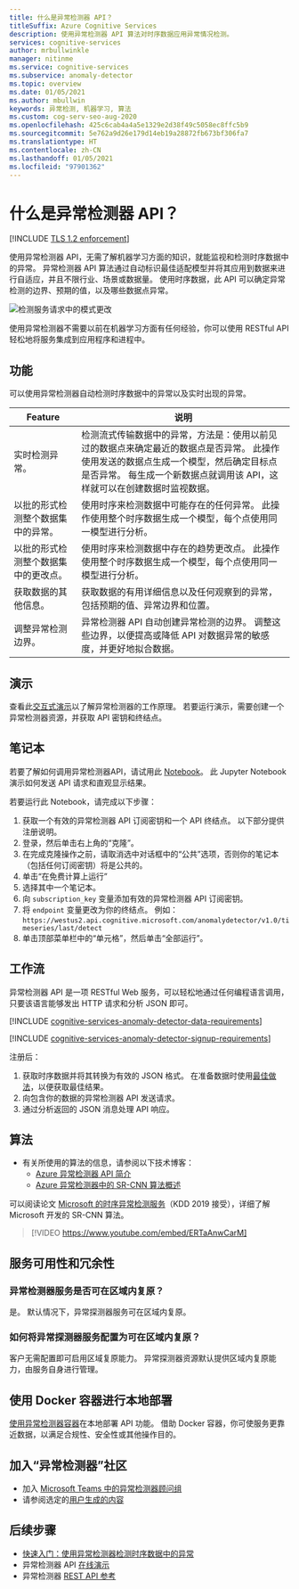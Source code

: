 ```yaml
---
title: 什么是异常检测器 API？
titleSuffix: Azure Cognitive Services
description: 使用异常检测器 API 算法对时序数据应用异常情况检测。
services: cognitive-services
author: mrbullwinkle
manager: nitinme
ms.service: cognitive-services
ms.subservice: anomaly-detector
ms.topic: overview
ms.date: 01/05/2021
ms.author: mbullwin
keywords: 异常检测, 机器学习, 算法
ms.custom: cog-serv-seo-aug-2020
ms.openlocfilehash: 425c6cab4a4a5e1329e2d38f49c5058ec8ffc5b9
ms.sourcegitcommit: 5e762a9d26e179d14eb19a28872fb673bf306fa7
ms.translationtype: HT
ms.contentlocale: zh-CN
ms.lasthandoff: 01/05/2021
ms.locfileid: "97901362"
---
```

# <a name="what-is-the-anomaly-detector-api"></a>什么是异常检测器 API？

[!INCLUDE [TLS 1.2 enforcement](../../../includes/cognitive-services-tls-announcement.md)]

使用异常检测器 API，无需了解机器学习方面的知识，就能监视和检测时序数据中的异常。 异常检测器 API 算法通过自动标识最佳适配模型并将其应用到数据来进行自适应，并且不限行业、场景或数据量。 使用时序数据，此 API 可以确定异常检测的边界、预期的值，以及哪些数据点异常。

![检测服务请求中的模式更改](./media/anomaly_detection2.png)

使用异常检测器不需要以前在机器学习方面有任何经验，你可以使用 RESTful API 轻松地将服务集成到应用程序和进程中。

## <a name="features"></a>功能

可以使用异常检测器自动检测时序数据中的异常以及实时出现的异常。

|Feature  |说明  |
|---------|---------|
|实时检测异常。 | 检测流式传输数据中的异常，方法是：使用以前见过的数据点来确定最近的数据点是否异常。 此操作使用发送的数据点生成一个模型，然后确定目标点是否异常。 每生成一个新数据点就调用该 API，这样就可以在创建数据时监视数据。 |
|以批的形式检测整个数据集中的异常。 | 使用时序来检测数据中可能存在的任何异常。 此操作使用整个时序数据生成一个模型，每个点使用同一模型进行分析。         |
|以批的形式检测整个数据集中的更改点。 | 使用时序来检测数据中存在的趋势更改点。 此操作使用整个时序数据生成一个模型，每个点使用同一模型进行分析。    |
| 获取数据的其他信息。 | 获取数据的有用详细信息以及任何观察到的异常，包括预期的值、异常边界和位置。 |
| 调整异常检测边界。 | 异常检测器 API 自动创建异常检测的边界。 调整这些边界，以便提高或降低 API 对数据异常的敏感度，并更好地拟合数据。 |

## <a name="demo"></a>演示

查看此[交互式演示](https://aka.ms/adDemo)以了解异常检测器的工作原理。
若要运行演示，需要创建一个异常检测器资源，并获取 API 密钥和终结点。

## <a name="notebook"></a>笔记本

若要了解如何调用异常检测器API，请试用此 [Notebook](https://aka.ms/adNotebook)。 此 Jupyter Notebook 演示如何发送 API 请求和直观显示结果。

若要运行此 Notebook，请完成以下步骤：

1. 获取一个有效的异常检测器 API 订阅密钥和一个 API 终结点。 以下部分提供注册说明。
1. 登录，然后单击右上角的“克隆”。
1. 在完成克隆操作之前，请取消选中对话框中的“公共”选项，否则你的笔记本（包括任何订阅密钥）将是公共的。
1. 单击“在免费计算上运行”
1. 选择其中一个笔记本。
1. 向 `subscription_key` 变量添加有效的异常检测器 API 订阅密钥。
1. 将 `endpoint` 变量更改为你的终结点。 例如： `https://westus2.api.cognitive.microsoft.com/anomalydetector/v1.0/timeseries/last/detect`
1. 单击顶部菜单栏中的“单元格”，然后单击“全部运行”。

## <a name="workflow"></a>工作流

异常检测器 API 是一项 RESTful Web 服务，可以轻松地通过任何编程语言调用，只要该语言能够发出 HTTP 请求和分析 JSON 即可。

[!INCLUDE [cognitive-services-anomaly-detector-data-requirements](../../../includes/cognitive-services-anomaly-detector-data-requirements.md)]

[!INCLUDE [cognitive-services-anomaly-detector-signup-requirements](../../../includes/cognitive-services-anomaly-detector-signup-requirements.md)]

注册后：

1. 获取时序数据并将其转换为有效的 JSON 格式。 在准备数据时使用[最佳做法](concepts/anomaly-detection-best-practices.md)，以便获取最佳结果。
1. 向包含你的数据的异常检测器 API 发送请求。
1. 通过分析返回的 JSON 消息处理 API 响应。

## <a name="algorithms"></a>算法

* 有关所使用的算法的信息，请参阅以下技术博客：
    * [Azure 异常检测器 API 简介](https://techcommunity.microsoft.com/t5/AI-Customer-Engineering-Team/Introducing-Azure-Anomaly-Detector-API/ba-p/490162)
    * [Azure 异常检测器中的 SR-CNN 算法概述](https://techcommunity.microsoft.com/t5/AI-Customer-Engineering-Team/Overview-of-SR-CNN-algorithm-in-Azure-Anomaly-Detector/ba-p/982798)

可以阅读论文 [Microsoft 的时序异常检测服务](https://arxiv.org/abs/1906.03821)（KDD 2019 接受），详细了解 Microsoft 开发的 SR-CNN 算法。

> [!VIDEO https://www.youtube.com/embed/ERTaAnwCarM]

## <a name="service-availability-and-redundancy"></a>服务可用性和冗余性

### <a name="is-the-anomaly-detector-service-zone-resilient"></a>异常检测器服务是否可在区域内复原？

是。 默认情况下，异常探测器服务可在区域内复原。

### <a name="how-do-i-configure-the-anomaly-detector-service-to-be-zone-resilient"></a>如何将异常探测器服务配置为可在区域内复原？

客户无需配置即可启用区域复原能力。 异常探测器资源默认提供区域内复原能力，由服务自身进行管理。

## <a name="deploy-on-premises-using-docker-containers"></a>使用 Docker 容器进行本地部署

[使用异常检测器容器](anomaly-detector-container-howto.md)在本地部署 API 功能。 借助 Docker 容器，你可使服务更靠近数据，以满足合规性、安全性或其他操作目的。

## <a name="join-the-anomaly-detector-community"></a>加入“异常检测器”社区

* 加入 [Microsoft Teams 中的异常检测器顾问组](https://aka.ms/AdAdvisorsJoin)
* 请参阅选定的[用户生成的内容](user-generated-content.md)

## <a name="next-steps"></a>后续步骤

* [快速入门：使用异常检测器检测时序数据中的异常](quickstarts/client-libraries.md)
* 异常检测器 API [在线演示](https://notebooks.azure.com/AzureAnomalyDetection/projects/anomalydetector)
* 异常检测器 [REST API 参考](https://aka.ms/anomaly-detector-rest-api-ref)
